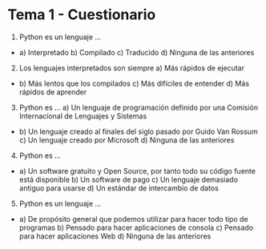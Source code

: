 # Tema 1 - Cuestionario

1. Python es un lenguaje ...
* a) Interpretado
b) Compilado
c) Traducido
d) Ninguna de las anteriores

2. Los lenguajes interpretados son siempre
a) Más rápidos de ejecutar
* b) Más lentos que los compilados
c) Más difíciles de entender
d) Más rápidos de aprender

3. Python es ...
a) Un lenguaje de programación definido por una Comisión Internacional de Lenguajes y Sistemas
* b) Un lenguaje creado al finales del siglo pasado por Guido Van Rossum
c) Un lenguaje creado por Microsoft
d) Ninguna de las anteriores

4. Python es ...
* a) Un software gratuito y Open Source, por tanto todo su código fuente está disponible
b) Un software de pago 
c) Un lenguaje demasiado antiguo para usarse
d) Un estándar de intercambio de datos

5. Python es un lenguaje ...
* a) De propósito general que podemos utilizar para hacer todo tipo de programas
b) Pensado para hacer aplicaciones de consola
c) Pensado para hacer aplicaciones Web
d) Ninguna de las anteriores